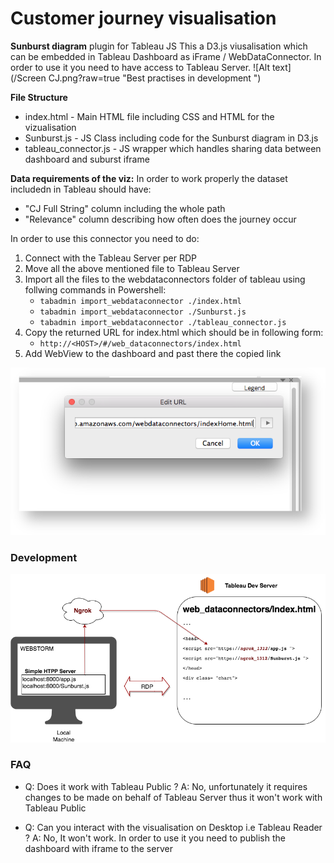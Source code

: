 #  Customer journey visualisation 
**Sunburst diagram** plugin for Tableau JS
This a D3.js viusalisation which can be embedded in Tableau Dashboard as iFrame / WebDataConnector. In order to use it you need to have access to Tableau Server. 
![Alt text](/Screen CJ.png?raw=true "Best practises in development ")


**File Structure**
- index.html - Main HTML file including CSS and HTML for the vizualisation 
- Sunburst.js - JS Class including code for the Sunburst diagram in D3.js
- tableau_connector.js - JS wrapper which handles sharing data between dashboard and suburst iframe

**Data requirements of the viz:**
In order to work properly the dataset includedn in Tableau should have:
- "CJ Full String" column including the whole path
- "Relevance" column describing how often does the journey occur

In order to use this connector you need to do:

1. Connect with the Tableau Server per RDP
2. Move all the above mentioned file to Tableau Server
3. Import all the files to the webdataconnectors folder of tableau using follwing commands in Powershell:
    - `tabadmin import_webdataconnector ./index.html`
    - `tabadmin import_webdataconnector ./Sunburst.js`
    - `tabadmin import_webdataconnector ./tableau_connector.js`
4. Copy the returned URL for index.html which should be in following form:
   - `http://<HOST>/#/web_dataconnectors/index.html`
5. Add WebView to the dashboard and past there the copied link 

![Alt text](/embeding-iframe.jpg?raw=true "Best practises in development ")

### Development


![Development Enviroment](/DevEnv.png?raw=true "Paste the copied link here!")
### FAQ
- Q: Does it work with Tableau Public ? 
  A: No, unfortunately it requires changes to be made on behalf of Tableau Server thus it won't work with Tableau Public 
  
- Q: Can you interact with the visualisation on Desktop i.e Tableau Reader ?
  A: No, It won't work. In order to use it you need to publish the dashboard with iframe to the server
